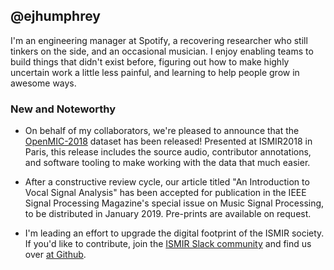## @ejhumphrey

I'm an engineering manager at Spotify, a recovering researcher who still tinkers on the side, and an occasional musician. I enjoy enabling teams to build things that didn't exist before, figuring out how to make highly uncertain work a little less painful, and learning to help people grow in awesome ways.


### New and Noteworthy

* On behalf of my collaborators, we're pleased to announce that the [OpenMIC-2018](http://bit.ly/openmic-2018) dataset has been released! Presented at ISMIR2018 in Paris, this release includes the source audio, contributor annotations, and software tooling to make working with the data that much easier.

* After a constructive review cycle, our article titled "An Introduction to Vocal Signal Analysis" has been accepted for publication in the IEEE Signal Processing Magazine's special issue on Music Signal Processing, to be distributed in January 2019. Pre-prints are available on request.

* I'm leading an effort to upgrade the digital footprint of the ISMIR society. If you'd like to contribute, join the [ISMIR Slack community](https://slackpass.io/mircommunity) and find us over [at Github](http://github.com/ismir).
